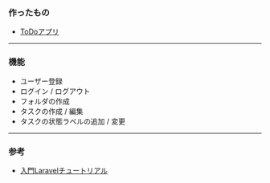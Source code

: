 ### 作ったもの
- [ToDoアプリ](http://ancient-lowlands-07008.herokuapp.com/)

---

### 機能
- ユーザー登録
- ログイン / ログアウト
- フォルダの作成
- タスクの作成 / 編集
- タスクの状態ラベルの追加 / 変更

---

### 参考
- [入門Laravelチュートリアル](https://www.hypertextcandy.com/)